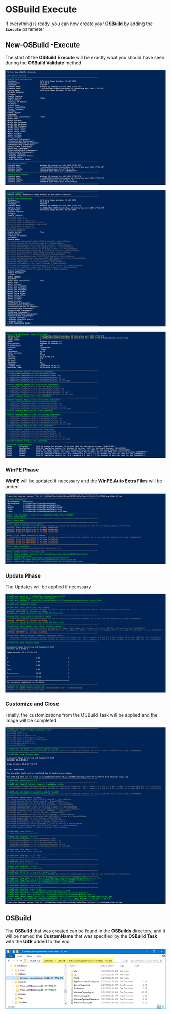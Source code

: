 # OSBuild Execute

If everything is ready, you can now create your **OSBuild** by adding the **`Execute`** parameter

## New-OSBuild -Execute

The start of the **OSBuild Execute** will be exactly what you should have seen during the **OSBuild Validate** method

![](../../../../.gitbook/assets/image%20%2817%29.png)

![](../../../../.gitbook/assets/image%20%2870%29.png)

![](../../../../.gitbook/assets/image%20%28214%29.png)

### WinPE Phase

**WinPE** will be updated if necessary and the **WinPE Auto Extra Files** will be added

![](../../../../.gitbook/assets/image%20%2873%29.png)

### Update Phase

The Updates will be applied if necessary

![](../../../../.gitbook/assets/image%20%2881%29.png)

### Customize and Close

Finally, the customizations from the OSBuild Task will be applied and the image will be completed

![](../../../../.gitbook/assets/image%20%2815%29.png)

## OSBuild

The **OSBuild** that was created can be found in the **OSBuilds** directory, and it will be named the **CustomName** that was specified by the **OSBuild Task** with the **UBR** added to the end

![](../../../../.gitbook/assets/image%20%2866%29.png)



